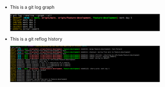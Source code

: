 <ul>
    <li>
    <p>This is a git log graph</p>
<img src="./git log --oneline --graph --all.png" alt="git log --oneline --graph"/>
    </li>
    <li>
    
<p>This is a git reflog history</p>
<img src="./git reflog.png" alt="reflog"/>
    </li>
</ul>

